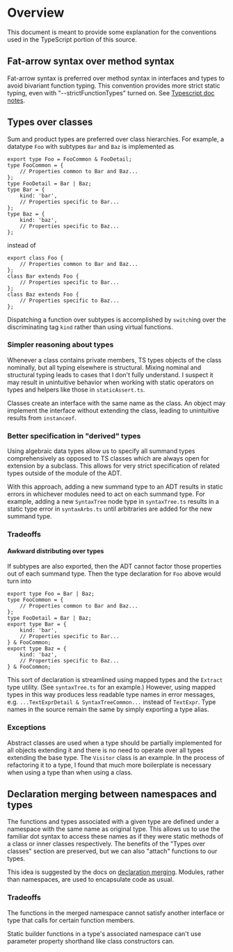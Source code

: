 # Overview

This document is meant to provide some explanation for the conventions used in the TypeScript portion of this source.

## Fat-arrow syntax over method syntax
Fat-arrow syntax is preferred over method syntax in interfaces and types to avoid bivariant function typing. This convention provides more strict static typing, even with "--strictFunctionTypes" turned on. See [Typescript doc notes](https://www.typescriptlang.org/docs/handbook/release-notes/typescript-2-6.html#note).

## Types over classes
Sum and product types are preferred over class hierarchies. For example, a datatype `Foo` with subtypes `Bar` and `Baz` is implemented as

```
export type Foo = FooCommon & FooDetail;
type FooCommon = {
    // Properties common to Bar and Baz...
};
type FooDetail = Bar | Baz;
type Bar = {
    kind: 'bar',
    // Properties specific to Bar...
};
type Baz = {
    kind: 'baz',
    // Properties specific to Baz...
};
```

instead of 

```
export class Foo {
    // Properties common to Bar and Baz...
};
class Bar extends Foo {
    // Properties specific to Bar...
};
class Baz extends Foo {
    // Properties specific to Baz...
};
```

Dispatching a function over subtypes is accomplished by `switch`ing over the discriminating tag `kind` rather than using virtual functions.

### Simpler reasoning about types
Whenever a class contains private members, TS types objects of the class nominally, but all typing elsewhere is structural. Mixing nominal and structural typing leads to cases that I don't fully understand. I suspect it may result in unintuitive behavior when working with static operators on types and helpers like those in `staticAssert.ts`.

Classes create an interface with the same name as the class. An object may implement the interface without extending the class, leading to unintuitive results from `instanceof`. 

### Better specification in "derived" types
Using algebraic data types allow us to specify all summand types comprehensively as opposed to TS classes which are always open for extension by a subclass. This allows for very strict specification of related types outside of the module of the ADT.  

With this approach, adding a new summand type to an ADT results in static errors in whichever modules need to act on each summand type. For example, adding a new `SyntaxTree` node type in `syntaxTree.ts` results in a static type error in `syntaxArbs.ts` until arbitraries are added for the new summand type.

### Tradeoffs

#### Awkward distributing over types
If subtypes are also exported, then the ADT cannot factor those properties out of each summand type. Then the type declaration for `Foo` above would turn into 

```
export type Foo = Bar | Baz;
type FooCommon = {
    // Properties common to Bar and Baz...
};
type FooDetail = Bar | Baz;
export type Bar = {
    kind: 'bar',
    // Properties specific to Bar...
} & FooCommon;
export type Baz = {
    kind: 'baz',
    // Properties specific to Baz...
} & FooCommon;
```

This sort of declaration is streamlined using mapped types and the `Extract` type utility. (See `syntaxTree.ts` for an example.) However, using mapped types in this way produces less readable type names in error messages, e.g. `...TextExprDetail & SyntaxTreeCommon...` instead of `TextExpr`. Type names in the source remain the same by simply exporting a type alias.

### Exceptions
Abstract classes are used when a type should be partially implemented for all objects extending it and there is no need to operate over all types extending the base type. The `Visitor` class is an example. In the process of refactoring it to a type, I found that much more boilerplate is necessary when using a type than when using a class. 

## Declaration merging between namespaces and types
The functions and types associated with a given type are defined under a namespace with the same name as original type. This allows us to use the familiar dot syntax to access these names as if they were static methods of a class or inner classes respectively. The benefits of the "Types over classes" section are preserved, but we can also "attach" functions to our types. 

This idea is suggested by the docs on [declaration merging](https://www.typescriptlang.org/docs/handbook/declaration-merging.html). Modules, rather than namespaces, are used to encapsulate code as usual. 

### Tradeoffs
The functions in the merged namespace cannot satisfy another interface or type that calls for certain function members.

Static builder functions in a type's associated namespace can't use parameter property shorthand like class constructors can.

